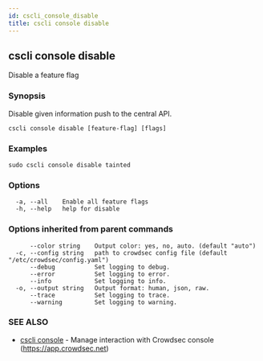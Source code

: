 ```yaml
---
id: cscli_console_disable
title: cscli console disable
---
```

## cscli console disable

Disable a feature flag

### Synopsis


Disable given information push to the central API.

```
cscli console disable [feature-flag] [flags]
```

### Examples

```
sudo cscli console disable tainted
```

### Options

```
  -a, --all    Enable all feature flags
  -h, --help   help for disable
```

### Options inherited from parent commands

```
      --color string    Output color: yes, no, auto. (default "auto")
  -c, --config string   path to crowdsec config file (default "/etc/crowdsec/config.yaml")
      --debug           Set logging to debug.
      --error           Set logging to error.
      --info            Set logging to info.
  -o, --output string   Output format: human, json, raw.
      --trace           Set logging to trace.
      --warning         Set logging to warning.
```

### SEE ALSO

* [cscli console](/cscli/cscli_console.md)	 - Manage interaction with Crowdsec console (https://app.crowdsec.net)

